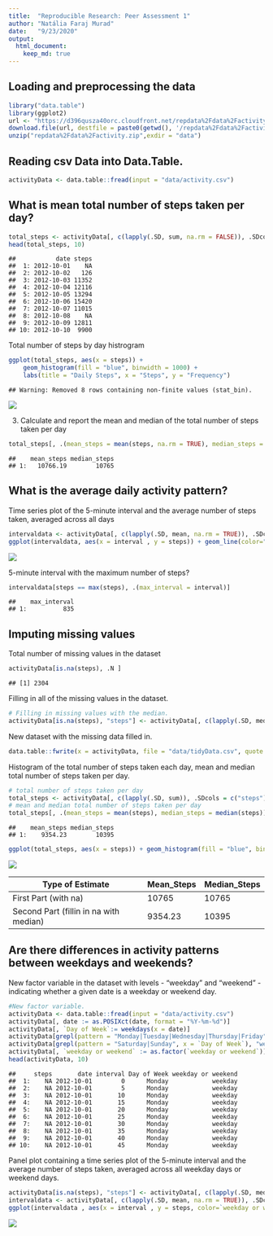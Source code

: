 ```yaml
---
title:  "Reproducible Research: Peer Assessment 1"
author: "Natália Faraj Murad"
date:   "9/23/2020"
output: 
  html_document:
    keep_md: true
---
```




## Loading and preprocessing the data

```r
library("data.table")
library(ggplot2)
url <- "https://d396qusza40orc.cloudfront.net/repdata%2Fdata%2Factivity.zip"
download.file(url, destfile = paste0(getwd(), '/repdata%2Fdata%2Factivity.zip'), method = "curl")
unzip("repdata%2Fdata%2Factivity.zip",exdir = "data")
```

## Reading csv Data into Data.Table. 

```r
activityData <- data.table::fread(input = "data/activity.csv")
```

## What is mean total number of steps taken per day?


```r
total_steps <- activityData[, c(lapply(.SD, sum, na.rm = FALSE)), .SDcols = c("steps"), by = .(date)] 
head(total_steps, 10)
```

```
##           date steps
##  1: 2012-10-01    NA
##  2: 2012-10-02   126
##  3: 2012-10-03 11352
##  4: 2012-10-04 12116
##  5: 2012-10-05 13294
##  6: 2012-10-06 15420
##  7: 2012-10-07 11015
##  8: 2012-10-08    NA
##  9: 2012-10-09 12811
## 10: 2012-10-10  9900
```

Total number of steps by day histrogram


```r
ggplot(total_steps, aes(x = steps)) +
    geom_histogram(fill = "blue", binwidth = 1000) +
    labs(title = "Daily Steps", x = "Steps", y = "Frequency")
```

```
## Warning: Removed 8 rows containing non-finite values (stat_bin).
```

![](PA1_template1_files/figure-html/unnamed-chunk-5-1.png)<!-- -->

3. Calculate and report the mean and median of the total number of steps taken per day

```r
total_steps[, .(mean_steps = mean(steps, na.rm = TRUE), median_steps = median(steps, na.rm = TRUE))]
```

```
##    mean_steps median_steps
## 1:   10766.19        10765
```


## What is the average daily activity pattern?
Time series plot of the 5-minute interval and the average number of steps taken, averaged across all days


```r
intervaldata <- activityData[, c(lapply(.SD, mean, na.rm = TRUE)), .SDcols = c("steps"), by = .(interval)] 
ggplot(intervaldata, aes(x = interval , y = steps)) + geom_line(color="blue", size=1) + labs(title = "Avg. Daily Steps", x = "Interval", y = "Avg. Steps per day")
```

![](PA1_template1_files/figure-html/unnamed-chunk-7-1.png)<!-- -->

5-minute interval with the maximum number of steps?


```r
intervaldata[steps == max(steps), .(max_interval = interval)]
```

```
##    max_interval
## 1:          835
```



## Imputing missing values

Total number of missing values in the dataset


```r
activityData[is.na(steps), .N ]
```

```
## [1] 2304
```

Filling in all of the missing values in the dataset.


```r
# Filling in missing values with the median. 
activityData[is.na(steps), "steps"] <- activityData[, c(lapply(.SD, median, na.rm = TRUE)), .SDcols = c("steps")]
```

New dataset with the missing data filled in.


```r
data.table::fwrite(x = activityData, file = "data/tidyData.csv", quote = FALSE)
```

Histogram of the total number of steps taken each day, mean and median total number of steps taken per day.


```r
# total number of steps taken per day
total_steps <- activityData[, c(lapply(.SD, sum)), .SDcols = c("steps"), by = .(date)] 
# mean and median total number of steps taken per day
total_steps[, .(mean_steps = mean(steps), median_steps = median(steps))]
```

```
##    mean_steps median_steps
## 1:    9354.23        10395
```

```r
ggplot(total_steps, aes(x = steps)) + geom_histogram(fill = "blue", binwidth = 1000) + labs(title = "Daily Steps", x = "Steps", y = "Frequency")
```

![](PA1_template1_files/figure-html/unnamed-chunk-12-1.png)<!-- -->

Type of Estimate | Mean_Steps | Median_Steps
--- | --- | ---
First Part (with na) | 10765 | 10765
Second Part (fillin in na with median) | 9354.23 | 10395

## Are there differences in activity patterns between weekdays and weekends?
New factor variable in the dataset with levels - “weekday” and “weekend” - indicating whether a given date is a weekday or weekend day.


```r
#New factor variable.
activityData <- data.table::fread(input = "data/activity.csv")
activityData[, date := as.POSIXct(date, format = "%Y-%m-%d")]
activityData[, `Day of Week`:= weekdays(x = date)]
activityData[grepl(pattern = "Monday|Tuesday|Wednesday|Thursday|Friday", x = `Day of Week`), "weekday or weekend"] <- "weekday"
activityData[grepl(pattern = "Saturday|Sunday", x = `Day of Week`), "weekday or weekend"] <- "weekend"
activityData[, `weekday or weekend` := as.factor(`weekday or weekend`)]
head(activityData, 10)
```

```
##     steps       date interval Day of Week weekday or weekend
##  1:    NA 2012-10-01        0      Monday            weekday
##  2:    NA 2012-10-01        5      Monday            weekday
##  3:    NA 2012-10-01       10      Monday            weekday
##  4:    NA 2012-10-01       15      Monday            weekday
##  5:    NA 2012-10-01       20      Monday            weekday
##  6:    NA 2012-10-01       25      Monday            weekday
##  7:    NA 2012-10-01       30      Monday            weekday
##  8:    NA 2012-10-01       35      Monday            weekday
##  9:    NA 2012-10-01       40      Monday            weekday
## 10:    NA 2012-10-01       45      Monday            weekday
```

Panel plot containing a time series plot of the 5-minute interval and the average number of steps taken, averaged across all weekday days or weekend days.


```r
activityData[is.na(steps), "steps"] <- activityData[, c(lapply(.SD, median, na.rm = TRUE)), .SDcols = c("steps")]
intervaldata <- activityData[, c(lapply(.SD, mean, na.rm = TRUE)), .SDcols = c("steps"), by = .(interval, `weekday or weekend`)] 
ggplot(intervaldata , aes(x = interval , y = steps, color=`weekday or weekend`)) + geom_line() + labs(title = "Avg. Daily Steps by Weektype", x = "Interval", y = "No. of Steps") + facet_wrap(~`weekday or weekend` , ncol = 1, nrow=2)
```

![](PA1_template1_files/figure-html/unnamed-chunk-14-1.png)<!-- -->
